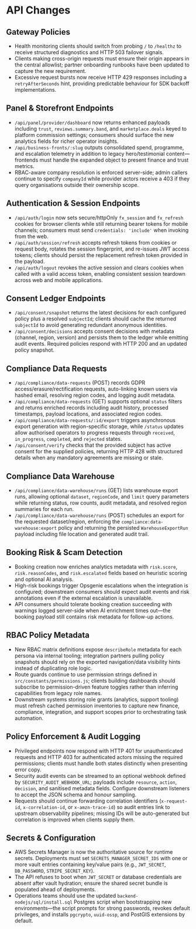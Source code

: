 # API Changes

## Gateway Policies
- Health monitoring clients should switch from probing `/` to `/healthz` to receive structured diagnostics and HTTP 503 failover signals.
- Clients making cross-origin requests must ensure their origin appears in the central allowlist; partner onboarding runbooks have been updated to capture the new requirement.
- Excessive request bursts now receive HTTP 429 responses including a `retryAfterSeconds` hint, providing predictable behaviour for SDK backoff implementations.

## Panel & Storefront Endpoints
- `/api/panel/provider/dashboard` now returns enhanced payloads including `trust`, `reviews.summary.band`, and `marketplace.deals` keyed to platform commission settings; consumers should surface the new analytics fields for richer operator insights.
- `/api/business-fronts/:slug` outputs consolidated spend, programme, and escalation telemetry in addition to legacy hero/testimonial content—frontends must handle the expanded object to present finance and trust metrics.
- RBAC-aware company resolution is enforced server-side; admin callers continue to specify `companyId` while provider actors receive a 403 if they query organisations outside their ownership scope.

## Authentication & Session Endpoints
- `/api/auth/login` now sets secure/httpOnly `fx_session` and `fx_refresh` cookies for browser clients while still returning bearer tokens for mobile channels; consumers must send `credentials: 'include'` when invoking from the web.
- `/api/auth/session/refresh` accepts refresh tokens from cookies or request body, rotates the session fingerprint, and re-issues JWT access tokens; clients should persist the replacement refresh token provided in the payload.
- `/api/auth/logout` revokes the active session and clears cookies when called with a valid access token, enabling consistent session teardown across web and mobile applications.

## Consent Ledger Endpoints
- `/api/consent/snapshot` returns the latest decisions for each configured policy plus a resolved `subjectId`; clients should cache the returned `subjectId` to avoid generating redundant anonymous identities.
- `/api/consent/decisions` accepts consent decisions with metadata (channel, region, version) and persists them to the ledger while emitting audit events. Required policies respond with HTTP 200 and an updated policy snapshot.

## Compliance Data Requests
- `/api/compliance/data-requests` (POST) records GDPR access/erasure/rectification requests, auto-linking known users via hashed email, resolving region codes, and logging audit metadata.
- `/api/compliance/data-requests` (GET) supports optional `status` filters and returns enriched records including audit history, processed timestamps, payload locations, and associated region codes.
- `/api/compliance/data-requests/:id/export` triggers asynchronous export generation with region-specific storage, while `/status` updates allow authorised operators to progress requests through `received`, `in_progress`, `completed`, and `rejected` states.
- `/api/consent/verify` checks that the provided subject has active consent for the supplied policies, returning HTTP 428 with structured details when any mandatory agreements are missing or stale.

## Compliance Data Warehouse
- `/api/compliance/data-warehouse/runs` (GET) lists warehouse export runs, allowing optional `dataset`, `regionCode`, and `limit` query parameters while returning status, row counts, audit metadata, and resolved region summaries for each run.
- `/api/compliance/data-warehouse/runs` (POST) schedules an export for the requested dataset/region, enforcing the `compliance:data-warehouse:export` policy and returning the persisted `WarehouseExportRun` payload including file location and generated audit trail.

## Booking Risk & Scam Detection
- Booking creation now enriches analytics metadata with `risk.score`, `risk.reasonCodes`, and `risk.escalated` fields based on heuristic scoring and optional AI analysis.
- High-risk bookings trigger Opsgenie escalations when the integration is configured; downstream consumers should expect audit events and risk annotations even if the external escalation is unavailable.
- API consumers should tolerate booking creation succeeding with warnings logged server-side when AI enrichment times out—the booking payload still contains risk metadata for follow-up actions.

## RBAC Policy Metadata
- New RBAC matrix definitions expose `describeRole` metadata for each persona via internal tooling; integration partners pulling policy snapshots should rely on the exported navigation/data visibility hints instead of duplicating role logic.
- Route guards continue to use permission strings defined in `src/constants/permissions.js`; clients building dashboards should subscribe to permission-driven feature toggles rather than inferring capabilities from legacy role names.
- Downstream systems storing role grants (analytics, support tooling) must refresh cached permission inventories to capture new finance, compliance, integration, and support scopes prior to orchestrating task automation.

## Policy Enforcement & Audit Logging
- Privileged endpoints now respond with HTTP 401 for unauthenticated requests and HTTP 403 for authenticated actors missing the required permissions; clients must handle both states distinctly when presenting error copy.
- Security audit events can be streamed to an optional webhook defined by `SECURITY_AUDIT_WEBHOOK_URL`; payloads include `resource`, `action`, `decision`, and sanitised metadata fields. Configure downstream listeners to accept the JSON schema and honour sampling.
- Requests should continue forwarding correlation identifiers (`x-request-id`, `x-correlation-id`, or `x-amzn-trace-id`) so audit entries link to upstream observability pipelines; missing IDs will be auto-generated but correlation is improved when clients supply them.

## Secrets & Configuration
- AWS Secrets Manager is now the authoritative source for runtime secrets. Deployments must set `SECRETS_MANAGER_SECRET_IDS` with one or more vault entries containing key/value pairs (e.g., `JWT_SECRET`, `DB_PASSWORD`, `STRIPE_SECRET_KEY`).
- The API refuses to boot when `JWT_SECRET` or database credentials are absent after vault hydration; ensure the shared secret bundle is populated ahead of deployments.
- Operations teams should use the updated `backend-nodejs/sql/install.sql` Postgres script when bootstrapping new environments—the script prompts for strong passwords, revokes default privileges, and installs `pgcrypto`, `uuid-ossp`, and PostGIS extensions by default.
